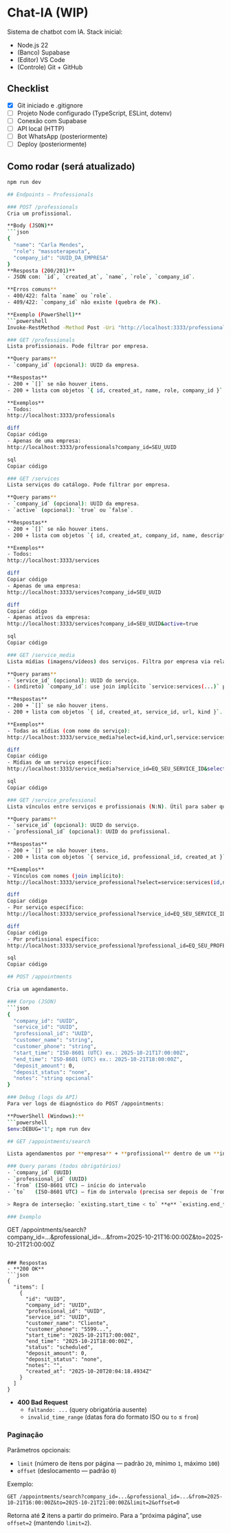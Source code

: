# Chat-IA (WIP)

Sistema de chatbot com IA.
Stack inicial:
- Node.js 22
- (Banco) Supabase
- (Editor) VS Code
- (Controle) Git + GitHub

## Checklist
- [x] Git iniciado e .gitignore
- [ ] Projeto Node configurado (TypeScript, ESLint, dotenv)
- [ ] Conexão com Supabase
- [ ] API local (HTTP)
- [ ] Bot WhatsApp (posteriormente)
- [ ] Deploy (posteriormente)

## Como rodar (será atualizado)
```bash
npm run dev

## Endpoints — Professionals

### POST /professionals
Cria um profissional.

**Body (JSON)**
```json
{
  "name": "Carla Mendes",
  "role": "massoterapeuta",
  "company_id": "UUID_DA_EMPRESA"
}
**Resposta (200/201)**
- JSON com: `id`, `created_at`, `name`, `role`, `company_id`.

**Erros comuns**
- 400/422: falta `name` ou `role`.
- 409/422: `company_id` não existe (quebra de FK).

**Exemplo (PowerShell)**
```powershell
Invoke-RestMethod -Method Post -Uri "http://localhost:3333/professionals" -ContentType "application/json" -Body '{"name":"Carla Mendes","role":"massoterapeuta","company_id":"SEU_UUID"}'

### GET /professionals
Lista profissionais. Pode filtrar por empresa.

**Query params**
- `company_id` (opcional): UUID da empresa.

**Respostas**
- 200 + `[]` se não houver itens.
- 200 + lista com objetos `{ id, created_at, name, role, company_id }`.

**Exemplos**
- Todos:
http://localhost:3333/professionals

diff
Copiar código
- Apenas de uma empresa:
http://localhost:3333/professionals?company_id=SEU_UUID

sql
Copiar código

### GET /services
Lista serviços do catálogo. Pode filtrar por empresa.

**Query params**
- `company_id` (opcional): UUID da empresa.
- `active` (opcional): `true` ou `false`.

**Respostas**
- 200 + `[]` se não houver itens.
- 200 + lista com objetos `{ id, created_at, company_id, name, description, price, duration_minutes, active }`.

**Exemplos**
- Todos:
http://localhost:3333/services

diff
Copiar código
- Apenas de uma empresa:
http://localhost:3333/services?company_id=SEU_UUID

diff
Copiar código
- Apenas ativos da empresa:
http://localhost:3333/services?company_id=SEU_UUID&active=true

sql
Copiar código

### GET /service_media
Lista mídias (imagens/vídeos) dos serviços. Filtra por empresa via relação com `services`.

**Query params**
- `service_id` (opcional): UUID do serviço.
- (indireto) `company_id`: use join implícito `service:services(...)` para filtrar pela empresa.

**Respostas**
- 200 + `[]` se não houver itens.
- 200 + lista com objetos `{ id, created_at, service_id, url, kind }`.

**Exemplos**
- Todas as mídias (com nome do serviço):
http://localhost:3333/service_media?select=id,kind,url,service:services(id,name)

diff
Copiar código
- Mídias de um serviço específico:
http://localhost:3333/service_media?service_id=EQ_SEU_SERVICE_ID&select=id,kind,url

sql
Copiar código

### GET /service_professional
Lista vínculos entre serviços e profissionais (N:N). Útil para saber quem executa cada serviço.

**Query params**
- `service_id` (opcional): UUID do serviço.
- `professional_id` (opcional): UUID do profissional.

**Respostas**
- 200 + `[]` se não houver itens.
- 200 + lista com objetos `{ service_id, professional_id, created_at }`.

**Exemplos**
- Vínculos com nomes (join implícito):
http://localhost:3333/service_professional?select=service:services(id,name),professional:professionals(id,name),created_at

diff
Copiar código
- Por serviço específico:
http://localhost:3333/service_professional?service_id=EQ_SEU_SERVICE_ID&select=professional:professionals(id,name)

diff
Copiar código
- Por profissional específico:
http://localhost:3333/service_professional?professional_id=EQ_SEU_PROFESSIONAL_ID&select=service:services(id,name)

sql
Copiar código

## POST /appointments

Cria um agendamento.

### Corpo (JSON)
```json
{
  "company_id": "UUID",
  "service_id": "UUID",
  "professional_id": "UUID",
  "customer_name": "string",
  "customer_phone": "string",
  "start_time": "ISO-8601 (UTC) ex.: 2025-10-21T17:00:00Z",
  "end_time": "ISO-8601 (UTC) ex.: 2025-10-21T18:00:00Z",
  "deposit_amount": 0,
  "deposit_status": "none",
  "notes": "string opcional"
}

### Debug (logs da API)
Para ver logs de diagnóstico do POST /appointments:

**PowerShell (Windows):**
```powershell
$env:DEBUG="1"; npm run dev

## GET /appointments/search

Lista agendamentos por **empresa** + **profissional** dentro de um **intervalo** (retorna os que **intersectam** o período).

### Query params (todos obrigatórios)
- `company_id` (UUID)
- `professional_id` (UUID)
- `from` (ISO-8601 UTC) — início do intervalo
- `to`   (ISO-8601 UTC) — fim do intervalo (precisa ser depois de `from`)

> Regra de interseção: `existing.start_time < to` **e** `existing.end_time > from`.

### Exemplo

```
GET /appointments/search?company_id=...&professional_id=...&from=2025-10-21T16:00:00Z&to=2025-10-21T21:00:00Z
```

### Respostas
- **200 OK**
```json
{
  "items": [
    {
      "id": "UUID",
      "company_id": "UUID",
      "professional_id": "UUID",
      "service_id": "UUID",
      "customer_name": "Cliente",
      "customer_phone": "5599...",
      "start_time": "2025-10-21T17:00:00Z",
      "end_time": "2025-10-21T18:00:00Z",
      "status": "scheduled",
      "deposit_amount": 0,
      "deposit_status": "none",
      "notes": "",
      "created_at": "2025-10-20T20:04:18.4934Z"
    }
  ]
}
```

- **400 Bad Request**
  - `faltando: ...` (query obrigatória ausente)
  - `invalid_time_range` (datas fora do formato ISO ou `to` ≤ `from`)

### Paginação

Parâmetros opcionais:

- `limit`  (número de itens por página — padrão `20`, mínimo `1`, máximo `100`)
- `offset` (deslocamento — padrão `0`)

Exemplo:
```
GET /appointments/search?company_id=...&professional_id=...&from=2025-10-21T16:00:00Z&to=2025-10-21T21:00:00Z&limit=2&offset=0
```
Retorna até **2** itens a partir do primeiro. Para a “próxima página”, use `offset=2` (mantendo `limit=2`).

